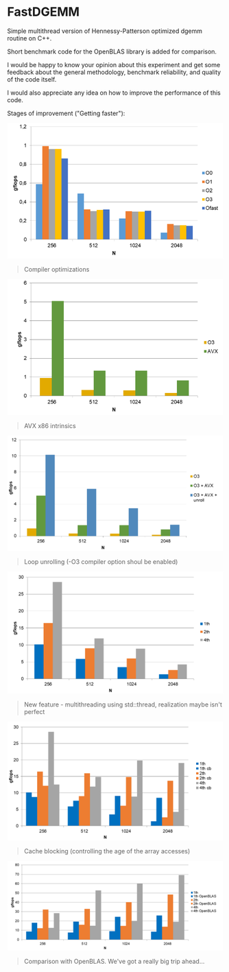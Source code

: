 # FastDGEMM
Simple multithread version of Hennessy-Patterson optimized dgemm routine on C++.

Short benchmark code for the OpenBLAS library is added for comparison.

I would be happy to know your opinion about this experiment and get some feedback about the general methodology, benchmark reliability, and quality of the code itself.

I would also appreciate any idea on how to improve the performance of this code.

Stages of improvement ("Getting faster"):

![](https://github.com/NikitaMatckevich/FastDGEMM/blob/master/benchmarks/1-Compiler.png)

> Compiler optimizations

![](https://github.com/NikitaMatckevich/FastDGEMM/blob/master/benchmarks/2-SIMD.png)

> AVX x86 intrinsics

![](https://github.com/NikitaMatckevich/FastDGEMM/blob/master/benchmarks/3-Pipelined.png)

> Loop unrolling (-O3 compiler option shoul be enabled)

![](https://github.com/NikitaMatckevich/FastDGEMM/blob/master/benchmarks/4-Multithread.png)

> New feature - multithreading using std::thread, realization maybe isn't perfect

![](https://github.com/NikitaMatckevich/FastDGEMM/blob/master/benchmarks/5-CacheBlocking.png)

> Cache blocking (controlling the age of the array accesses)

![](https://github.com/NikitaMatckevich/FastDGEMM/blob/master/benchmarks/6-OpenBLAS.png)

> Comparison with OpenBLAS. We've got a really big trip ahead...